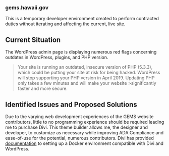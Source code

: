 ### gems.hawaii.gov

This is a temporary developer environment created to perform contracted duties without iterating and affecting the current, live site.

## Current Situation
The WordPress admin page is displaying numerous red flags concerning outdates in WordPress, plugins, and PHP version.  

>Your site is running an outdated, insecure version of PHP (5.3.3), which could be putting your site at risk for being hacked.
>WordPress will stop supporting your PHP version in April 2019.  Updating PHP only takes a few minutes and will make your website >significantly faster and more secure.

## Identified Issues and Proposed Solutions

Due to the varying web development experiences of the GEMS website contributors, little to no programming experience should be required leading me to purchase Divi.  This theme builder allows me, the designer and developer, to customize as necessary while improving ADA Compliance and ease-of-use for the potential, numerous contributors.  Divi has provided [documentation](https://www.elegantthemes.com/documentation/developers/divi-development-environment/) to setting up a Docker environment compatible with Divi and WordPress.